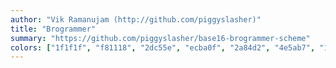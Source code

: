 ```yaml
---
author: "Vik Ramanujam (http://github.com/piggyslasher)"
title: "Brogrammer"
summary: "https://github.com/piggyslasher/base16-brogrammer-scheme"
colors: ["1f1f1f", "f81118", "2dc55e", "ecba0f", "2a84d2", "4e5ab7", "1081d6", "d6dbe5", "d6dbe5", "de352e", "1dd361", "f3bd09", "1081d6", "5350b9", "0f7ddb", "ffffff"]
---
```

